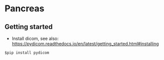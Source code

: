 # Pancreas

## Getting started
- Install dicom, see also: https://pydicom.readthedocs.io/en/latest/getting_started.html#installing
```
$pip install pydicom
```
